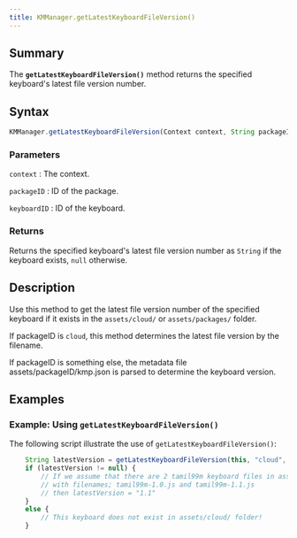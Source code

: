 ```yaml
---
title: KMManager.getLatestKeyboardFileVersion()
---
```


## Summary

The **`getLatestKeyboardFileVersion()`** method returns the specified
keyboard's latest file version number.

## Syntax

``` javascript
KMManager.getLatestKeyboardFileVersion(Context context, String packageID, String keyboardID)
```

### Parameters

`context`
:   The context.

`packageID`
:   ID of the package.

`keyboardID`
:   ID of the keyboard.

### Returns

Returns the specified keyboard's latest file version number as `String`
if the keyboard exists, `null` otherwise.

## Description

Use this method to get the latest file version number of the specified
keyboard if it exists in the `assets/cloud/` or `assets/packages/`
folder.

If packageID is `cloud`, this method determines the latest file version
by the filename.

If packageID is something else, the metadata file
assets/packageID/kmp.json is parsed to determine the keyboard version.

## Examples

### Example: Using `getLatestKeyboardFileVersion()`

The following script illustrate the use of
`getLatestKeyboardFileVersion()`:

``` javascript
    String latestVersion = getLatestKeyboardFileVersion(this, "cloud", "tamil99m");
    if (latestVersion != null) {
        // If we assume that there are 2 tamil99m keyboard files in assets/cloud/ folder
        // with filenames; tamil99m-1.0.js and tamil99m-1.1.js
        // then latestVersion = "1.1"
    }
    else {
        // This keyboard does not exist in assets/cloud/ folder!
    }
```
